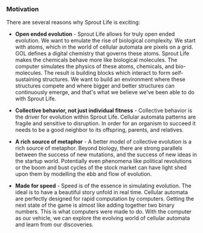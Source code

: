 ### Motivation

There are several reasons why Sprout Life is exciting:

- **Open ended evolution** - Sprout Life allows for truly open ended evolution. We want to emulate the rise of biological complexity. We start with atoms, which in the world of cellular automata are pixels on a grid. GOL defines a digital chemistry that governs these atoms. Sprout Life makes the chemicals behave more like biological molecules. The computer simulates the physics of these atoms, chemicals, and bio-molecules. The result is building blocks which interact to form self-sustaining structures. We want to build an environment where these structures compete and where bigger and better structures can continuously emerge, and that's what we believe we've been able to do with Sprout Life.

- **Collective behavior, not just individual fitness** - Collective behavior is the driver for evolution within Sprout Life. Cellular automata patterns are fragile and sensitive to disruption. In order for an organism to succeed it needs to be a good neighbor to its offspring, parents, and relatives.

- **A rich source of metaphor** - A better model of collective evolution is a rich source of metaphor. Beyond biology, there are strong parallels between the success of new mutations, and the success of new ideas in the startup world. Potentially even phenomena like political revolutions or the boom and bust cycles of the stock market can have light shed upon them by modelling the ebb and flow of evolution.

- **Made for speed** - Speed is of the essence in simulating evolution. The ideal is to have a beautiful story unfold in real time. Cellular automata are perfectly designed for rapid computation by computers. Getting the next state of the game is almost like adding together two binary numbers. This is what computers were made to do. With the computer as our vehicle, we can explore the evolving world of cellular automata and learn from our discoveries.
